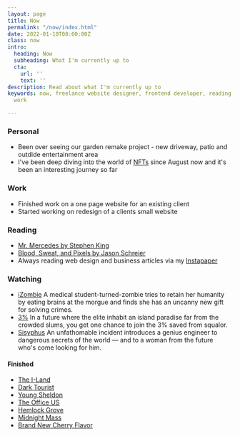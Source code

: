 ```yaml
---
layout: page
title: Now
permalink: "/now/index.html"
date: 2022-01-10T08:00:00Z
class: now
intro:
  heading: Now
  subheading: What I'm currently up to
  cta:
    url: ''
    text: ''
description: Read about what I'm currently up to
keywords: now, freelance website designer, frontend developer, reading, watching,
  work

---
```

### Personal
* Been over seeing our garden remake project - new driveway, patio and outdide entertainment area
* I've been deep diving into the world of [NFTs](https://ethereum.org/en/nft/ "Non-fungible tokens (NFT)") since August now and it's been an interesting journey so far

### Work

* Finished work on a one page website for an existing client
* Started working on redesign of a clients small website

### Reading

* [Mr. Mercedes by Stephen King](https://bookwyrm.social/book/36342 "Mr. Mercedes by Stephen King")
* [Blood, Sweat, and Pixels by Jason Schreier](https://bookwyrm.social/book/106882 "Blood, Sweat, and Pixels")
* Always reading web design and business articles via my [Instapaper](https://www.instapaper.com/p/juanfernandes "Juan Fernandes on Instapaper")

### Watching

* [iZombie](https://www.netflix.com/gb/title/80027159 "iZombie")
  A medical student-turned-zombie tries to retain her humanity by eating brains at the morgue and finds she has an uncanny new gift for solving crimes.
* [3%](https://www.netflix.com/gb/title/80074220 "3%")
  In a future where the elite inhabit an island paradise far from the crowded slums, you get one chance to join the 3% saved from squalor.
* [Sisyphus](https://www.netflix.com/gb/title/81397558)
  An unfathomable incident introduces a genius engineer to dangerous secrets of the world — and to a woman from the future who's come looking for him.

#### Finished

* [The I-Land](https://www.netflix.com/gb/title/80993062)
* [Dark Tourist](https://www.netflix.com/gb/title/80189791)
* [Young Sheldon](https://www.netflix.com/gb/title/80192612)
* [The Office US](https://www.netflix.com/gb/title/70136120)
* [Hemlock Grove](https://www.netflix.com/gb/title/70242310)
* [Midnight Mass](https://www.netflix.com/gb/title/81083626)
* [Brand New Cherry Flavor](https://www.netflix.com/gb/title/80233374)